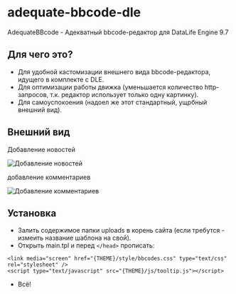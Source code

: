 adequate-bbcode-dle
===================

AdequateBBcode - Адекватный bbcode-редактор для DataLife Engine 9.7

Для чего это?
-------------------
* Для удобной кастомизации внешнего вида bbcode-редактора, идущего в комплекте с DLE.
* Для оптимизации работы движка (уменьшается количество http-запросов, т.к. редактор использует только одну картинку).
* Для самоуспокоения (надоел же этот стандартный, ущрбный внешний вид).

Внешний вид
-------------------
Добавление новостей

![Добавление новостей](https://raw.github.com/pafnuty/adequate-bbcode-dle/master/addnews.png)


добавление комментариев

![Добавление комментариев](https://raw.github.com/pafnuty/adequate-bbcode-dle/master/addcomment.png)



Установка
-------------------
* Залить содержимое папки uploads в корень сайта (если требутся - измеить название шаблона на свой).
* Открыть main.tpl и перед `</head>` прописать:

```
<link media="screen" href="{THEME}/style/bbcodes.css" type="text/css" rel="stylesheet" />
<script type="text/javascript" src="{THEME}/js/tooltip.js"></script>
```
* Всё!
